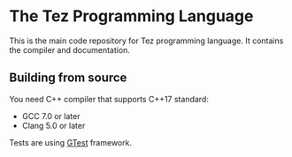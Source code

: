 # The Tez Programming Language

This is the main code repository for Tez programming language. It contains
the compiler and documentation.

## Building from source

You need C++ compiler that supports C++17 standard:

  * GCC 7.0 or later
  * Clang 5.0 or later

Tests are using [GTest] framework.

[GTest]: https://github.com/google/googletest

